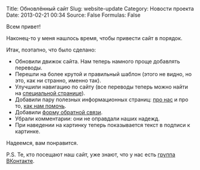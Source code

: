 Title: Обновлённый сайт
Slug: website-update
Category: Новости проекта
Date: 2013-02-21 00:34
Source: False
Formulas: False

Всем привет!

Наконец-то у меня нашлось время, чтобы привести сайт в порядок.

Итак, поэтапно, что было сделано:
 
 * Обновили движок сайта. Нам теперь намного проще добавлять переводы.
 * Перешли на более крутой и правильный шаблон (этого не видно, но это, как ни странно, именно так).
 * Улучшили навигацию по сайту (все переводы теперь можно найти на [специальной странице](/translations/)).
 * Добавили пару полезных информационных страниц: [про нас](/about/) и про то, [как нам помочь](/help/).
 * Добавили [форму обратной связи](/contact).
 * Убрали комментарии: они не оправдали наших надежд.
 * При наведении на картинку теперь показывается текст в подписи к картинке.

Надеемся, вам понравится.

P.S. Те, кто посещают наш сайт, уже знают, что у нас есть [группа ВКонтакте](http://vk.com/whatifrussian).

